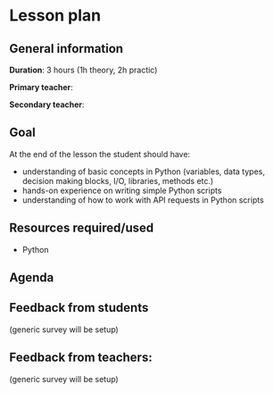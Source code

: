 # Lesson plan

## General information

**Duration**: 3 hours (1h theory, 2h practic)

**Primary teacher**: 

**Secondary teacher**: 

## Goal
At the end of the lesson the student should have:
- understanding of basic concepts in Python (variables, data types, decision making blocks, I/O, libraries, methods etc.)
- hands-on experience on writing simple Python scripts
- understanding of how to work with API requests in Python scripts

## Resources required/used
- Python

## Agenda

## Feedback from students
(generic survey will be setup)

## Feedback from teachers:
(generic survey will be setup)